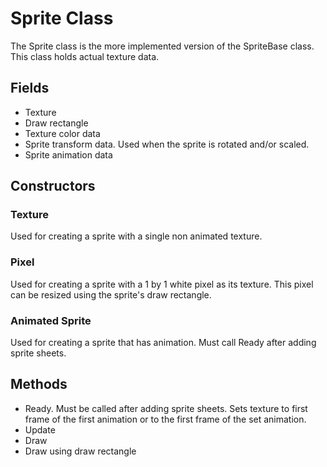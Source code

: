 # Sprite Class
The Sprite class is the more implemented version of the SpriteBase class. This class holds actual texture data.

## Fields
- Texture
- Draw rectangle
- Texture color data
- Sprite transform data. Used when the sprite is rotated and/or scaled.
- Sprite animation data

## Constructors
### Texture
Used for creating a sprite with a single non animated texture.

### Pixel
Used for creating a sprite with a 1 by 1 white pixel as its texture. This pixel can be resized using the sprite's draw rectangle.

### Animated Sprite
Used for creating a sprite that has animation. Must call Ready after adding sprite sheets.

## Methods
- Ready. Must be called after adding sprite sheets. Sets texture to first frame of the first animation or to the first frame of the set animation.
- Update
- Draw
- Draw using draw rectangle
